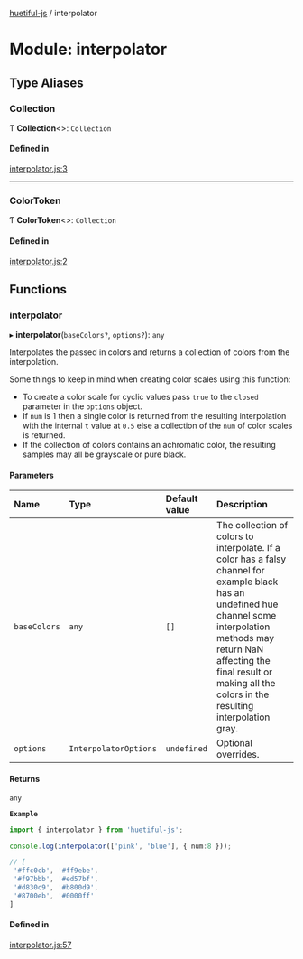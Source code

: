 [huetiful-js](../README.md) / interpolator

# Module: interpolator

## Type Aliases

### Collection

Ƭ **Collection**\<\>: `Collection`

#### Defined in

[interpolator.js:3](https://github.com/prjctimg/huetiful/blob/5e5fb86/src/interpolator.js#L3)

___

### ColorToken

Ƭ **ColorToken**\<\>: `Collection`

#### Defined in

[interpolator.js:2](https://github.com/prjctimg/huetiful/blob/5e5fb86/src/interpolator.js#L2)

## Functions

### interpolator

▸ **interpolator**(`baseColors?`, `options?`): `any`

Interpolates the passed in colors and returns a collection of colors from the interpolation.

Some things to keep in mind when creating color scales using this function:

* To create a color scale for cyclic values pass `true` to the `closed` parameter in the `options` object. 
* If `num` is 1 then a single color is returned from the resulting interpolation with the internal `t` value at `0.5` else a collection of the `num` of color scales is returned.
* If the collection of colors contains an achromatic color, the resulting samples may all be grayscale or pure black.

#### Parameters

| Name | Type | Default value | Description |
| :------ | :------ | :------ | :------ |
| `baseColors` | `any` | `[]` | The collection of colors to interpolate. If a color has a falsy channel for example black has an undefined hue channel some interpolation methods may return NaN affecting the final result or making all the colors in the resulting interpolation gray. |
| `options` | `InterpolatorOptions` | `undefined` | Optional overrides. |

#### Returns

`any`

**`Example`**

```ts
import { interpolator } from 'huetiful-js';

console.log(interpolator(['pink', 'blue'], { num:8 }));

// [
 '#ffc0cb', '#ff9ebe',
 '#f97bbb', '#ed57bf',
 '#d830c9', '#b800d9',
 '#8700eb', '#0000ff'
]
```

#### Defined in

[interpolator.js:57](https://github.com/prjctimg/huetiful/blob/5e5fb86/src/interpolator.js#L57)
